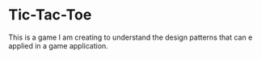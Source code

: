 # Tic-Tac-Toe

This is a game I am creating to understand the design patterns that can e applied in a game application.
